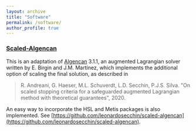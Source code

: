 ```yaml
---
layout: archive
title: "Software"
permalink: /software/
author_profile: true
---
```


### [Scaled-Algencan](https://github.com/leonardosecchin/scaled-algencan)

This is an adaptation of [Algencan](https://www.ime.usp.br/~egbirgin/tango/codes.php) 3.1.1, an augmented Lagrangian solver written by E. Birgin and J.M. Martínez, which implements the additional option of scaling the final solution, as described in

> R. Andreani, G. Haeser, M.L. Schuverdt, L.D. Secchin, P.J.S. Silva. "On scaled stopping criteria for a safeguarded augmented Lagrangian method with theoretical guarantees", 2020.

An easy way to incorporate the HSL and Metis packages is also implemented. See [https://github.com/leonardosecchin/scaled-algencan](https://github.com/leonardosecchin/scaled-algencan).
